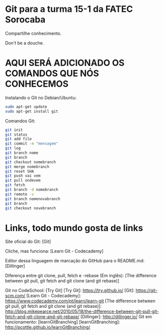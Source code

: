 # Git para a turma 15-1 da FATEC Sorocaba
Compartilhe conhecimento.

Don't be a douche.
# AQUI SERÁ ADICIONADO OS COMANDOS QUE NÓS CONHECEMOS
Instalando o Git no Debian/Ubuntu:

```sh
sudo apt-get update
sudo apt-get install git
```

Comandos Git:
```sh
git init
git status
git add file
git commit -m "mensagem"
git log
git branch nome
git branch
git checkout nomebranch
git merge nomebranch
git reset SHA
git push vai vem
git pull ondevem
git fetch
git branch -d nomebranch
git remote -v
git branch nomenovabranch
git branch
git checkout novebranch
```

# Links, todo mundo gosta de links
Site oficial do Git: [Git]

Cliche, mas funciona: [Learn Git - Codecademy]

Editor dessa linguagem de marcação do GitHub para o README.md: [Dillinger]

Diferença entre git clone, pull, fetch e -rebase (Em inglês): [The difference between git pull, git fetch and git clone (and git rebase)]

Git no CodeSchool: [Try Git]
[Try Git]: <https://try.github.io/>
[Git]: <https://git-scm.com/>
[Learn Git - Codecademy]: <https://www.codecademy.com/pt/learn/learn-git>
[The difference between git pull, git fetch and git clone (and git rebase)]: <http://blog.mikepearce.net/2010/05/18/the-difference-between-git-pull-git-fetch-and-git-clone-and-git-rebase/>
[Dillinger]: <http://dillinger.io/>
Git em funcionamento: [learnGitBranching]
[learnGitBranching]: <http://pcottle.github.io/learnGitBranching/>
